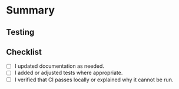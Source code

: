 # Summary

<!-- Provide a concise overview of the problem and how this pull request solves it. -->

## Testing

<!-- List the tests or commands you ran to verify the changes. Include `] test` when relevant. -->

## Checklist

- [ ] I updated documentation as needed.
- [ ] I added or adjusted tests where appropriate.
- [ ] I verified that CI passes locally or explained why it cannot be run.
